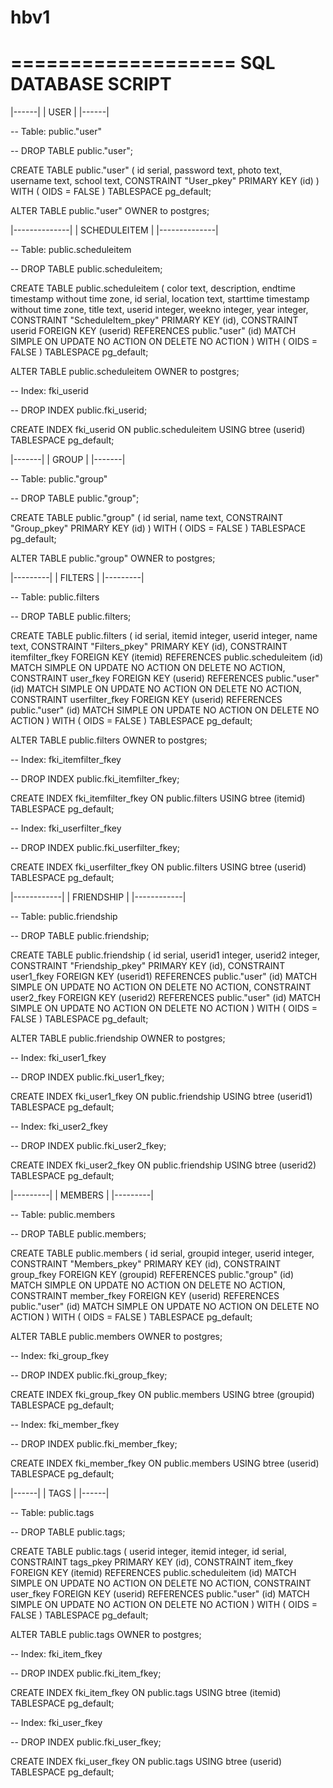 # hbv1

===================
SQL DATABASE SCRIPT
===================

|------|
| USER |
|------|

-- Table: public."user"

-- DROP TABLE public."user";

CREATE TABLE public."user"
(
    id serial,
    password text,
    photo text,
    username text,
    school text,
    CONSTRAINT "User_pkey" PRIMARY KEY (id)
)
WITH (
    OIDS = FALSE
)
TABLESPACE pg_default;

ALTER TABLE public."user"
    OWNER to postgres;

|--------------|
| SCHEDULEITEM |
|--------------|

-- Table: public.scheduleitem

-- DROP TABLE public.scheduleitem;

CREATE TABLE public.scheduleitem
(
    color text,
    description,
    endtime timestamp without time zone,
    id serial,
    location text,
    starttime timestamp without time zone,
    title text,
    userid integer,
    weekno integer,
    year integer,
    CONSTRAINT "ScheduleItem_pkey" PRIMARY KEY (id),
    CONSTRAINT userid FOREIGN KEY (userid)
        REFERENCES public."user" (id) MATCH SIMPLE
        ON UPDATE NO ACTION
        ON DELETE NO ACTION
)
WITH (
    OIDS = FALSE
)
TABLESPACE pg_default;

ALTER TABLE public.scheduleitem
    OWNER to postgres;

-- Index: fki_userid

-- DROP INDEX public.fki_userid;

CREATE INDEX fki_userid
    ON public.scheduleitem USING btree
    (userid)
    TABLESPACE pg_default;

|-------|
| GROUP |
|-------|

-- Table: public."group"

-- DROP TABLE public."group";

CREATE TABLE public."group"
(
    id serial,
    name text,
    CONSTRAINT "Group_pkey" PRIMARY KEY (id)
)
WITH (
    OIDS = FALSE
)
TABLESPACE pg_default;

ALTER TABLE public."group"
    OWNER to postgres;



|---------|
| FILTERS |
|---------|

-- Table: public.filters

-- DROP TABLE public.filters;

CREATE TABLE public.filters
(
    id serial,
    itemid integer,
    userid integer,
    name text,
    CONSTRAINT "Filters_pkey" PRIMARY KEY (id),
    CONSTRAINT itemfilter_fkey FOREIGN KEY (itemid)
        REFERENCES public.scheduleitem (id) MATCH SIMPLE
        ON UPDATE NO ACTION
        ON DELETE NO ACTION,
    CONSTRAINT user_fkey FOREIGN KEY (userid)
        REFERENCES public."user" (id) MATCH SIMPLE
        ON UPDATE NO ACTION
        ON DELETE NO ACTION,
    CONSTRAINT userfilter_fkey FOREIGN KEY (userid)
        REFERENCES public."user" (id) MATCH SIMPLE
        ON UPDATE NO ACTION
        ON DELETE NO ACTION
)
WITH (
    OIDS = FALSE
)
TABLESPACE pg_default;

ALTER TABLE public.filters
    OWNER to postgres;

-- Index: fki_itemfilter_fkey

-- DROP INDEX public.fki_itemfilter_fkey;

CREATE INDEX fki_itemfilter_fkey
    ON public.filters USING btree
    (itemid)
    TABLESPACE pg_default;

-- Index: fki_userfilter_fkey

-- DROP INDEX public.fki_userfilter_fkey;

CREATE INDEX fki_userfilter_fkey
    ON public.filters USING btree
    (userid)
    TABLESPACE pg_default;

|------------|
| FRIENDSHIP |
|------------|

-- Table: public.friendship

-- DROP TABLE public.friendship;

CREATE TABLE public.friendship
(
    id serial,
    userid1 integer,
    userid2 integer,
    CONSTRAINT "Friendship_pkey" PRIMARY KEY (id),
    CONSTRAINT user1_fkey FOREIGN KEY (userid1)
        REFERENCES public."user" (id) MATCH SIMPLE
        ON UPDATE NO ACTION
        ON DELETE NO ACTION,
    CONSTRAINT user2_fkey FOREIGN KEY (userid2)
        REFERENCES public."user" (id) MATCH SIMPLE
        ON UPDATE NO ACTION
        ON DELETE NO ACTION
)
WITH (
    OIDS = FALSE
)
TABLESPACE pg_default;

ALTER TABLE public.friendship
    OWNER to postgres;

-- Index: fki_user1_fkey

-- DROP INDEX public.fki_user1_fkey;

CREATE INDEX fki_user1_fkey
    ON public.friendship USING btree
    (userid1)
    TABLESPACE pg_default;

-- Index: fki_user2_fkey

-- DROP INDEX public.fki_user2_fkey;

CREATE INDEX fki_user2_fkey
    ON public.friendship USING btree
    (userid2)
    TABLESPACE pg_default;

|---------|
| MEMBERS |
|---------|

-- Table: public.members

-- DROP TABLE public.members;

CREATE TABLE public.members
(
    id serial,
    groupid integer,
    userid integer,
    CONSTRAINT "Members_pkey" PRIMARY KEY (id),
    CONSTRAINT group_fkey FOREIGN KEY (groupid)
        REFERENCES public."group" (id) MATCH SIMPLE
        ON UPDATE NO ACTION
        ON DELETE NO ACTION,
    CONSTRAINT member_fkey FOREIGN KEY (userid)
        REFERENCES public."user" (id) MATCH SIMPLE
        ON UPDATE NO ACTION
        ON DELETE NO ACTION
)
WITH (
    OIDS = FALSE
)
TABLESPACE pg_default;

ALTER TABLE public.members
    OWNER to postgres;

-- Index: fki_group_fkey

-- DROP INDEX public.fki_group_fkey;

CREATE INDEX fki_group_fkey
    ON public.members USING btree
    (groupid)
    TABLESPACE pg_default;

-- Index: fki_member_fkey

-- DROP INDEX public.fki_member_fkey;

CREATE INDEX fki_member_fkey
    ON public.members USING btree
    (userid)
    TABLESPACE pg_default;

|------|
| TAGS |
|------|

-- Table: public.tags

-- DROP TABLE public.tags;

CREATE TABLE public.tags
(
    userid integer,
    itemid integer,
    id serial,
    CONSTRAINT tags_pkey PRIMARY KEY (id),
    CONSTRAINT item_fkey FOREIGN KEY (itemid)
        REFERENCES public.scheduleitem (id) MATCH SIMPLE
        ON UPDATE NO ACTION
        ON DELETE NO ACTION,
    CONSTRAINT user_fkey FOREIGN KEY (userid)
        REFERENCES public."user" (id) MATCH SIMPLE
        ON UPDATE NO ACTION
        ON DELETE NO ACTION
)
WITH (
    OIDS = FALSE
)
TABLESPACE pg_default;

ALTER TABLE public.tags
    OWNER to postgres;

-- Index: fki_item_fkey

-- DROP INDEX public.fki_item_fkey;

CREATE INDEX fki_item_fkey
    ON public.tags USING btree
    (itemid)
    TABLESPACE pg_default;

-- Index: fki_user_fkey

-- DROP INDEX public.fki_user_fkey;

CREATE INDEX fki_user_fkey
    ON public.tags USING btree
    (userid)
    TABLESPACE pg_default;